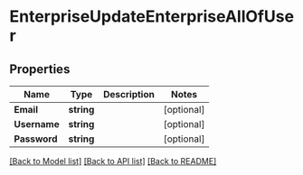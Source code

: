 # EnterpriseUpdateEnterpriseAllOfUser

## Properties

Name | Type | Description | Notes
------------ | ------------- | ------------- | -------------
**Email** | **string** |  | [optional] 
**Username** | **string** |  | [optional] 
**Password** | **string** |  | [optional] 

[[Back to Model list]](../README.md#documentation-for-models) [[Back to API list]](../README.md#documentation-for-api-endpoints) [[Back to README]](../README.md)


